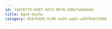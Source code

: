 ```yaml
---
id: 14d78779-8d07-4d73-96f8-188e7a8e6ebb
title: Aged Gushu
category: 05b76485-6c96-4a93-aab1-ad9f0a615668
---
```

